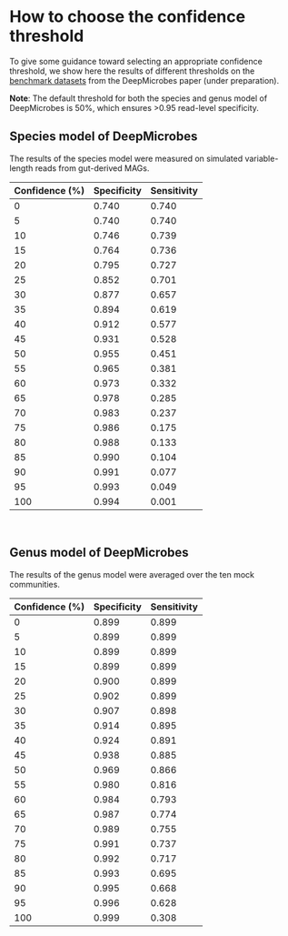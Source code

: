 # How to choose the confidence threshold

To give some guidance toward selecting an appropriate confidence threshold, we show here the results of different thresholds on the [benchmark datasets](https://github.com/MicrobeLab/DeepMicrobes-data/tree/master/benchmark_datasets) from the DeepMicrobes paper (under preparation).

<b>Note</b>: The default threshold for both the species and genus model of DeepMicrobes is 50%, which ensures >0.95 read-level specificity. 

## Species model of DeepMicrobes

The results of the species model were measured on simulated variable-length reads from gut-derived MAGs.

| Confidence (%) | Specificity | Sensitivity |
| - | - | - |
| 0 | 0.740 | 0.740 |
| 5 | 0.740 | 0.740 |
| 10 | 0.746 | 0.739 |
| 15 | 0.764 | 0.736 |
| 20 | 0.795 | 0.727 |
| 25 | 0.852 | 0.701 |
| 30 | 0.877 | 0.657 |
| 35 | 0.894 | 0.619 |
| 40 | 0.912 | 0.577 |
| 45 | 0.931 | 0.528 |
| 50 | 0.955 | 0.451 |
| 55 | 0.965 | 0.381 |
| 60 | 0.973 | 0.332 |
| 65 | 0.978 | 0.285 |
| 70 | 0.983 | 0.237 |
| 75 | 0.986 | 0.175 |
| 80 | 0.988 | 0.133 |
| 85 | 0.990 | 0.104 |
| 90 | 0.991 | 0.077 |
| 95 | 0.993 | 0.049 |
| 100 | 0.994 | 0.001 |


<br>

## Genus model of DeepMicrobes

The results of the genus model were averaged over the ten mock communities.

| Confidence (%) | Specificity | Sensitivity |
| - | - | - |
| 0 | 0.899 | 0.899 |
| 5 | 0.899 | 0.899 |
| 10 | 0.899 | 0.899 |
| 15 | 0.899 | 0.899 |
| 20 | 0.900 | 0.899 |
| 25 | 0.902 | 0.899 |
| 30 | 0.907 | 0.898 |
| 35 | 0.914 | 0.895 |
| 40 | 0.924 | 0.891 |
| 45 | 0.938 | 0.885 |
| 50 | 0.969 | 0.866 |
| 55 | 0.980 | 0.816 |
| 60 | 0.984 | 0.793 |
| 65 | 0.987 | 0.774 |
| 70 | 0.989 | 0.755 |
| 75 | 0.991 | 0.737 |
| 80 | 0.992 | 0.717 |
| 85 | 0.993 | 0.695 |
| 90 | 0.995 | 0.668 |
| 95 | 0.996 | 0.628 |
| 100 | 0.999 | 0.308 |


